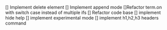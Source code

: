 [] Implement delete element
[] Implement append mode
    []Refactor term.on with switch case instead of multiple ifs
[] Refactor code base
[] implement hide help
[] implement experimental mode
[] implement h1,h2,h3 headers command 
